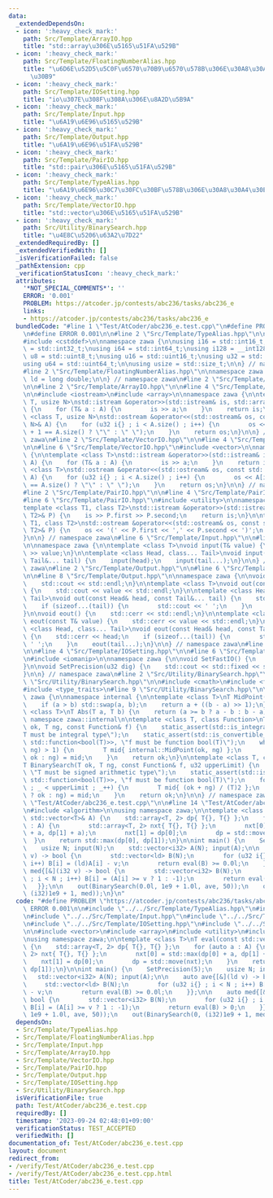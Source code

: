 ```yaml
---
data:
  _extendedDependsOn:
  - icon: ':heavy_check_mark:'
    path: Src/Template/ArrayIO.hpp
    title: "std::array\u306E\u5165\u51FA\u529B"
  - icon: ':heavy_check_mark:'
    path: Src/Template/FloatingNumberAlias.hpp
    title: "\u6D6E\u52D5\u5C0F\u6570\u70B9\u6570\u578B\u306E\u30A8\u30A4\u30EA\u30A2\
      \u30B9"
  - icon: ':heavy_check_mark:'
    path: Src/Template/IOSetting.hpp
    title: "io\u307E\u308F\u308A\u306E\u8A2D\u5B9A"
  - icon: ':heavy_check_mark:'
    path: Src/Template/Input.hpp
    title: "\u6A19\u6E96\u5165\u529B"
  - icon: ':heavy_check_mark:'
    path: Src/Template/Output.hpp
    title: "\u6A19\u6E96\u51FA\u529B"
  - icon: ':heavy_check_mark:'
    path: Src/Template/PairIO.hpp
    title: "std::pair\u306E\u5165\u51FA\u529B"
  - icon: ':heavy_check_mark:'
    path: Src/Template/TypeAlias.hpp
    title: "\u6A19\u6E96\u30C7\u30FC\u30BF\u578B\u306E\u30A8\u30A4\u30EA\u30A2\u30B9"
  - icon: ':heavy_check_mark:'
    path: Src/Template/VectorIO.hpp
    title: "std::vector\u306E\u5165\u51FA\u529B"
  - icon: ':heavy_check_mark:'
    path: Src/Utility/BinarySearch.hpp
    title: "\u4E8C\u5206\u63A2\u7D22"
  _extendedRequiredBy: []
  _extendedVerifiedWith: []
  _isVerificationFailed: false
  _pathExtension: cpp
  _verificationStatusIcon: ':heavy_check_mark:'
  attributes:
    '*NOT_SPECIAL_COMMENTS*': ''
    ERROR: '0.001'
    PROBLEM: https://atcoder.jp/contests/abc236/tasks/abc236_e
    links:
    - https://atcoder.jp/contests/abc236/tasks/abc236_e
  bundledCode: "#line 1 \"Test/AtCoder/abc236_e.test.cpp\"\n#define PROBLEM \"https://atcoder.jp/contests/abc236/tasks/abc236_e\"\
    \n#define ERROR 0.001\n\n#line 2 \"Src/Template/TypeAlias.hpp\"\n\n#include <cstdint>\n\
    #include <cstddef>\n\nnamespace zawa {\n\nusing i16 = std::int16_t;\nusing i32\
    \ = std::int32_t;\nusing i64 = std::int64_t;\nusing i128 = __int128_t;\n\nusing\
    \ u8 = std::uint8_t;\nusing u16 = std::uint16_t;\nusing u32 = std::uint32_t;\n\
    using u64 = std::uint64_t;\n\nusing usize = std::size_t;\n\n} // namespace zawa\n\
    #line 2 \"Src/Template/FloatingNumberAlias.hpp\"\n\nnamespace zawa {\n\nusing\
    \ ld = long double;\n\n} // namespace zawa\n#line 2 \"Src/Template/Input.hpp\"\
    \n\n#line 2 \"Src/Template/ArrayIO.hpp\"\n\n#line 4 \"Src/Template/ArrayIO.hpp\"\
    \n\n#include <iostream>\n#include <array>\n\nnamespace zawa {\n\ntemplate <class\
    \ T, usize N>\nstd::istream &operator>>(std::istream& is, std::array<T, N>& A)\
    \ {\n    for (T& a : A) {\n        is >> a;\n    }\n    return is;\n}\n\ntemplate\
    \ <class T, usize N>\nstd::ostream &operator<<(std::ostream& os, const std::array<T,\
    \ N>& A) {\n    for (u32 i{} ; i < A.size() ; i++) {\n        os << A[i] << (i\
    \ + 1 == A.size() ? \"\" : \" \");\n    }\n    return os;\n}\n\n} // namespace\
    \ zawa\n#line 2 \"Src/Template/VectorIO.hpp\"\n\n#line 4 \"Src/Template/VectorIO.hpp\"\
    \n\n#line 6 \"Src/Template/VectorIO.hpp\"\n#include <vector>\n\nnamespace zawa\
    \ {\n\ntemplate <class T>\nstd::istream &operator>>(std::istream& is, std::vector<T>&\
    \ A) {\n    for (T& a : A) {\n        is >> a;\n    }\n    return is;\n}\n\ntemplate\
    \ <class T>\nstd::ostream &operator<<(std::ostream& os, const std::vector<T>&\
    \ A) {\n    for (u32 i{} ; i < A.size() ; i++) {\n        os << A[i] << (i + 1\
    \ == A.size() ? \"\" : \" \");\n    }\n    return os;\n}\n\n} // namespace zawa\n\
    #line 2 \"Src/Template/PairIO.hpp\"\n\n#line 4 \"Src/Template/PairIO.hpp\"\n\n\
    #line 6 \"Src/Template/PairIO.hpp\"\n#include <utility>\n\nnamespace zawa {\n\n\
    template <class T1, class T2>\nstd::istream &operator>>(std::istream& is, std::pair<T1,\
    \ T2>& P) {\n    is >> P.first >> P.second;\n    return is;\n}\n\ntemplate <class\
    \ T1, class T2>\nstd::ostream &operator<<(std::ostream& os, const std::pair<T1,\
    \ T2>& P) {\n    os << '(' << P.first << ',' << P.second << ')';\n    return os;\n\
    }\n\n} // namespace zawa\n#line 6 \"Src/Template/Input.hpp\"\n\n#line 8 \"Src/Template/Input.hpp\"\
    \n\nnamespace zawa {\n\ntemplate <class T>\nvoid input(T& value) {\n    std::cin\
    \ >> value;\n}\n\ntemplate <class Head, class... Tail>\nvoid input(Head& head,\
    \ Tail&... tail) {\n    input(head);\n    input(tail...);\n}\n\n} // namespace\
    \ zawa\n#line 2 \"Src/Template/Output.hpp\"\n\n#line 6 \"Src/Template/Output.hpp\"\
    \n\n#line 8 \"Src/Template/Output.hpp\"\n\nnamespace zawa {\n\nvoid out() {\n\
    \    std::cout << std::endl;\n}\n\ntemplate <class T>\nvoid out(const T& value)\
    \ {\n    std::cout << value << std::endl;\n}\n\ntemplate <class Head, class...\
    \ Tail>\nvoid out(const Head& head, const Tail&... tail) {\n    std::cout << head;\n\
    \    if (sizeof...(tail)) {\n        std::cout << ' ';\n    }\n    out(tail...);\n\
    }\n\nvoid eout() {\n    std::cerr << std::endl;\n}\n\ntemplate <class T>\nvoid\
    \ eout(const T& value) {\n    std::cerr << value << std::endl;\n}\n\ntemplate\
    \ <class Head, class... Tail>\nvoid eout(const Head& head, const Tail&... tail)\
    \ {\n    std::cerr << head;\n    if (sizeof...(tail)) {\n        std::cerr <<\
    \ ' ';\n    }\n    eout(tail...);\n}\n\n} // namespace zawa\n#line 2 \"Src/Template/IOSetting.hpp\"\
    \n\n#line 4 \"Src/Template/IOSetting.hpp\"\n\n#line 6 \"Src/Template/IOSetting.hpp\"\
    \n#include <iomanip>\n\nnamespace zawa {\n\nvoid SetFastIO() {\n    std::cin.tie(nullptr)->sync_with_stdio(false);\n\
    }\n\nvoid SetPrecision(u32 dig) {\n    std::cout << std::fixed << std::setprecision(dig);\n\
    }\n\n} // namespace zawa\n#line 2 \"Src/Utility/BinarySearch.hpp\"\n\n#line 4\
    \ \"Src/Utility/BinarySearch.hpp\"\n\n#include <cmath>\n#include <functional>\n\
    #include <type_traits>\n#line 9 \"Src/Utility/BinarySearch.hpp\"\n\nnamespace\
    \ zawa {\n\nnamespace internal {\n\ntemplate <class T>\nT MidPoint(T a, T b) {\n\
    \    if (a > b) std::swap(a, b);\n    return a + ((b - a) >> 1);\n}\n\ntemplate\
    \ <class T>\nT Abs(T a, T b) {\n    return (a >= b ? a - b : b - a);\n}\n\n} //\
    \ namespace zawa::internal\n\ntemplate <class T, class Function>\nT BinarySearch(T\
    \ ok, T ng, const Function& f) {\n    static_assert(std::is_integral_v<T>, \"\
    T must be integral type\");\n    static_assert(std::is_convertible_v<Function,\
    \ std::function<bool(T)>>, \"f must be function bool(T)\");\n    while (internal::Abs(ok,\
    \ ng) > 1) {\n        T mid{ internal::MidPoint(ok, ng) };\n        (f(mid) ?\
    \ ok : ng) = mid;\n    }\n    return ok;\n}\n\ntemplate <class T, class Function>\n\
    T BinarySearch(T ok, T ng, const Function& f, u32 upperLimit) {\n    static_assert(std::is_signed_v<T>,\
    \ \"T must be signed arithmetic type\");\n    static_assert(std::is_convertible_v<Function,\
    \ std::function<bool(T)>>, \"f must be function bool(T)\");\n    for (u32 _{}\
    \ ; _ < upperLimit ; _++) {\n        T mid{ (ok + ng) / (T)2 };\n        (f(mid)\
    \ ? ok : ng) = mid;\n    }\n    return ok;\n}\n\n} // namespace zawa\n#line 10\
    \ \"Test/AtCoder/abc236_e.test.cpp\"\n\n#line 14 \"Test/AtCoder/abc236_e.test.cpp\"\
    \n#include <algorithm>\n\nusing namespace zawa;\n\ntemplate <class T>\nT eval(const\
    \ std::vector<T>& A) {\n    std::array<T, 2> dp{ T{}, T{} };\n    for (auto a\
    \ : A) {\n        std::array<T, 2> nxt{ T{}, T{} };\n        nxt[0] = std::max(dp[0]\
    \ + a, dp[1] + a);\n        nxt[1] = dp[0];\n        dp = std::move(nxt);\n  \
    \  }\n    return std::max(dp[0], dp[1]);\n}\n\nint main() {\n    SetPrecision(5);\n\
    \    usize N; input(N);\n    std::vector<i32> A(N); input(A);\n\n    auto ave{[&](ld\
    \ v) -> bool {\n        std::vector<ld> B(N);\n        for (u32 i{} ; i < N ;\
    \ i++) B[i] = (ld)A[i] - v;\n        return eval(B) >= 0.0l;\n    }};\n\n    auto\
    \ med{[&](i32 v) -> bool {\n        std::vector<i32> B(N);\n        for (u32 i{}\
    \ ; i < N ; i++) B[i] = (A[i] >= v ? 1 : -1);\n        return eval(B) > 0;\n \
    \   }};\n\n    out(BinarySearch(0.0l, 1e9 + 1.0l, ave, 50));\n    out(BinarySearch(0,\
    \ (i32)1e9 + 1, med));\n}\n"
  code: "#define PROBLEM \"https://atcoder.jp/contests/abc236/tasks/abc236_e\"\n#define\
    \ ERROR 0.001\n\n#include \"../../Src/Template/TypeAlias.hpp\"\n#include \"../../Src/Template/FloatingNumberAlias.hpp\"\
    \n#include \"../../Src/Template/Input.hpp\"\n#include \"../../Src/Template/Output.hpp\"\
    \n#include \"../../Src/Template/IOSetting.hpp\"\n#include \"../../Src/Utility/BinarySearch.hpp\"\
    \n\n#include <vector>\n#include <array>\n#include <utility>\n#include <algorithm>\n\
    \nusing namespace zawa;\n\ntemplate <class T>\nT eval(const std::vector<T>& A)\
    \ {\n    std::array<T, 2> dp{ T{}, T{} };\n    for (auto a : A) {\n        std::array<T,\
    \ 2> nxt{ T{}, T{} };\n        nxt[0] = std::max(dp[0] + a, dp[1] + a);\n    \
    \    nxt[1] = dp[0];\n        dp = std::move(nxt);\n    }\n    return std::max(dp[0],\
    \ dp[1]);\n}\n\nint main() {\n    SetPrecision(5);\n    usize N; input(N);\n \
    \   std::vector<i32> A(N); input(A);\n\n    auto ave{[&](ld v) -> bool {\n   \
    \     std::vector<ld> B(N);\n        for (u32 i{} ; i < N ; i++) B[i] = (ld)A[i]\
    \ - v;\n        return eval(B) >= 0.0l;\n    }};\n\n    auto med{[&](i32 v) ->\
    \ bool {\n        std::vector<i32> B(N);\n        for (u32 i{} ; i < N ; i++)\
    \ B[i] = (A[i] >= v ? 1 : -1);\n        return eval(B) > 0;\n    }};\n\n    out(BinarySearch(0.0l,\
    \ 1e9 + 1.0l, ave, 50));\n    out(BinarySearch(0, (i32)1e9 + 1, med));\n}\n"
  dependsOn:
  - Src/Template/TypeAlias.hpp
  - Src/Template/FloatingNumberAlias.hpp
  - Src/Template/Input.hpp
  - Src/Template/ArrayIO.hpp
  - Src/Template/VectorIO.hpp
  - Src/Template/PairIO.hpp
  - Src/Template/Output.hpp
  - Src/Template/IOSetting.hpp
  - Src/Utility/BinarySearch.hpp
  isVerificationFile: true
  path: Test/AtCoder/abc236_e.test.cpp
  requiredBy: []
  timestamp: '2023-09-24 02:48:01+09:00'
  verificationStatus: TEST_ACCEPTED
  verifiedWith: []
documentation_of: Test/AtCoder/abc236_e.test.cpp
layout: document
redirect_from:
- /verify/Test/AtCoder/abc236_e.test.cpp
- /verify/Test/AtCoder/abc236_e.test.cpp.html
title: Test/AtCoder/abc236_e.test.cpp
---
```

